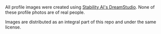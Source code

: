 All profile images were created using [Stability AI's DreamStudio](dreamstudio.ai). None of these profile photos are of real people.

Images are distributed as an integral part of this repo and under the same license.